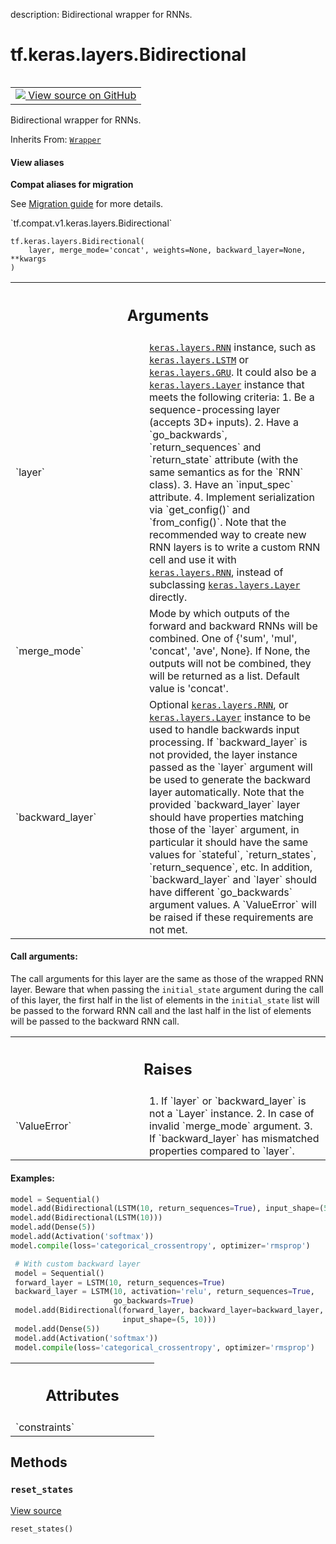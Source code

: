 description: Bidirectional wrapper for RNNs.

<div itemscope itemtype="http://developers.google.com/ReferenceObject">
<meta itemprop="name" content="tf.keras.layers.Bidirectional" />
<meta itemprop="path" content="Stable" />
<meta itemprop="property" content="__init__"/>
<meta itemprop="property" content="__new__"/>
<meta itemprop="property" content="reset_states"/>
</div>

# tf.keras.layers.Bidirectional

<!-- Insert buttons and diff -->

<table class="tfo-notebook-buttons tfo-api nocontent" align="left">
<td>
  <a target="_blank" href="https://github.com/tensorflow/tensorflow/blob/r2.3/tensorflow/python/keras/layers/wrappers.py#L325-L745">
    <img src="https://www.tensorflow.org/images/GitHub-Mark-32px.png" />
    View source on GitHub
  </a>
</td>
</table>



Bidirectional wrapper for RNNs.

Inherits From: [`Wrapper`](../../../tf/keras/layers/Wrapper.md)

<section class="expandable">
  <h4 class="showalways">View aliases</h4>
  <p>
<b>Compat aliases for migration</b>
<p>See
<a href="https://www.tensorflow.org/guide/migrate">Migration guide</a> for
more details.</p>
<p>`tf.compat.v1.keras.layers.Bidirectional`</p>
</p>
</section>

<pre class="devsite-click-to-copy prettyprint lang-py tfo-signature-link">
<code>tf.keras.layers.Bidirectional(
    layer, merge_mode='concat', weights=None, backward_layer=None, **kwargs
)
</code></pre>



<!-- Placeholder for "Used in" -->


<!-- Tabular view -->
 <table class="responsive fixed orange">
<colgroup><col width="214px"><col></colgroup>
<tr><th colspan="2"><h2 class="add-link">Arguments</h2></th></tr>

<tr>
<td>
`layer`
</td>
<td>
<a href="../../../tf/keras/layers/RNN.md"><code>keras.layers.RNN</code></a> instance, such as <a href="../../../tf/keras/layers/LSTM.md"><code>keras.layers.LSTM</code></a> or
<a href="../../../tf/keras/layers/GRU.md"><code>keras.layers.GRU</code></a>. It could also be a <a href="../../../tf/keras/layers/Layer.md"><code>keras.layers.Layer</code></a> instance
that meets the following criteria:
1. Be a sequence-processing layer (accepts 3D+ inputs).
2. Have a `go_backwards`, `return_sequences` and `return_state`
attribute (with the same semantics as for the `RNN` class).
3. Have an `input_spec` attribute.
4. Implement serialization via `get_config()` and `from_config()`.
Note that the recommended way to create new RNN layers is to write a
custom RNN cell and use it with <a href="../../../tf/keras/layers/RNN.md"><code>keras.layers.RNN</code></a>, instead of
subclassing <a href="../../../tf/keras/layers/Layer.md"><code>keras.layers.Layer</code></a> directly.
</td>
</tr><tr>
<td>
`merge_mode`
</td>
<td>
Mode by which outputs of the forward and backward RNNs will be
combined. One of {'sum', 'mul', 'concat', 'ave', None}. If None, the
outputs will not be combined, they will be returned as a list. Default
value is 'concat'.
</td>
</tr><tr>
<td>
`backward_layer`
</td>
<td>
Optional <a href="../../../tf/keras/layers/RNN.md"><code>keras.layers.RNN</code></a>, or <a href="../../../tf/keras/layers/Layer.md"><code>keras.layers.Layer</code></a>
instance to be used to handle backwards input processing.
If `backward_layer` is not provided, the layer instance passed as the
`layer` argument will be used to generate the backward layer
automatically.
Note that the provided `backward_layer` layer should have properties
matching those of the `layer` argument, in particular it should have the
same values for `stateful`, `return_states`, `return_sequence`, etc.
In addition, `backward_layer` and `layer` should have different
`go_backwards` argument values.
A `ValueError` will be raised if these requirements are not met.
</td>
</tr>
</table>



#### Call arguments:

The call arguments for this layer are the same as those of the wrapped RNN
  layer.
Beware that when passing the `initial_state` argument during the call of
this layer, the first half in the list of elements in the `initial_state`
list will be passed to the forward RNN call and the last half in the list
of elements will be passed to the backward RNN call.



<!-- Tabular view -->
 <table class="responsive fixed orange">
<colgroup><col width="214px"><col></colgroup>
<tr><th colspan="2"><h2 class="add-link">Raises</h2></th></tr>

<tr>
<td>
`ValueError`
</td>
<td>
1. If `layer` or `backward_layer` is not a `Layer` instance.
2. In case of invalid `merge_mode` argument.
3. If `backward_layer` has mismatched properties compared to `layer`.
</td>
</tr>
</table>



#### Examples:



```python
model = Sequential()
model.add(Bidirectional(LSTM(10, return_sequences=True), input_shape=(5, 10)))
model.add(Bidirectional(LSTM(10)))
model.add(Dense(5))
model.add(Activation('softmax'))
model.compile(loss='categorical_crossentropy', optimizer='rmsprop')

 # With custom backward layer
 model = Sequential()
 forward_layer = LSTM(10, return_sequences=True)
 backward_layer = LSTM(10, activation='relu', return_sequences=True,
                       go_backwards=True)
 model.add(Bidirectional(forward_layer, backward_layer=backward_layer,
                         input_shape=(5, 10)))
 model.add(Dense(5))
 model.add(Activation('softmax'))
 model.compile(loss='categorical_crossentropy', optimizer='rmsprop')
```



<!-- Tabular view -->
 <table class="responsive fixed orange">
<colgroup><col width="214px"><col></colgroup>
<tr><th colspan="2"><h2 class="add-link">Attributes</h2></th></tr>

<tr>
<td>
`constraints`
</td>
<td>

</td>
</tr>
</table>



## Methods

<h3 id="reset_states"><code>reset_states</code></h3>

<a target="_blank" href="https://github.com/tensorflow/tensorflow/blob/r2.3/tensorflow/python/keras/layers/wrappers.py#L679-L681">View source</a>

<pre class="devsite-click-to-copy prettyprint lang-py tfo-signature-link">
<code>reset_states()
</code></pre>






